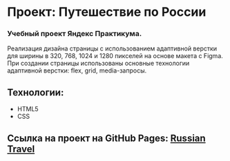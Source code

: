 # Проект: Путешествие по России

### Учебный проект Яндекс Практикума.

Реализация дизайна страницы с использованием адаптивной верстки для ширины в 320, 768, 1024 и 1280 пикселей на основе макета с Figma. При создании страницы использованы основные технологии адаптивной верстки: flex, grid, media-запросы.

## Технологии:
-	HTML5
-	CSS

## Ссылка на проект на GitHub Pages: <a href="https://kglidiya.github.io/russian-travel/">Russian Travel</a>

